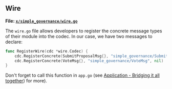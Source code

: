 ## Wire 

**File: [`x/simple_governance/wire.go`](https://github.com/cosmos/cosmos-sdk/blob/fedekunze/module_tutorial/examples/simpleGov/x/simple_governance/wire.go)**

The `wire.go` file allows developers to register the concrete message types of their module into the codec. In our case, we have two messages to declare:

```go
func RegisterWire(cdc *wire.Codec) {
    cdc.RegisterConcrete(SubmitProposalMsg{}, "simple_governance/SubmitProposalMsg", nil)
    cdc.RegisterConcrete(VoteMsg{}, "simple_governance/VoteMsg", nil)
}
```
Don't forget to call this function in `app.go` (see [Application - Bridging it all together](app-structure.md)) for more).
